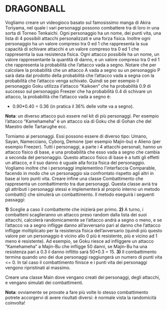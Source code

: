 # DRAGONBALL

Vogliamo creare un videogioco basato sul famosissimo manga di Akira Toriyama, nel quale i vari
personaggi possono combattere tra di loro in una sorta di Torneo Tenkaichi.
Ogni personaggio ha un nome, dei punti vita, una lista di 4 possibili attacchi personalizzati e una
forza fisica. Inoltre ogni personaggio ha un valore compreso tra 0 ed 1 che rappresenta la sua
capacità di schivare attacchi e un valore compreso tra 0 ed 1 che rappresenta la sua resistenza fisica.
Ogni attacco possibile ha un nome, un valore rappresentante la quantità di danno, e un valore
compreso tra 0 ed 1 che rappresenta la probabilità che l’attacco vada a segno. Notare che per
calcolare la probabilità che un attacco A vada a segno su un personaggio P sarà data dal prodotto
della probabilità che l’attacco vada a segna con la probabilità che l’attacco venga schivato. Quindi
se per esempio il personaggio Goku utilizza il’attacco “Kaikoen” che ha probabilità 0.9 di successo
sul personaggio Freezer che ha probabilità 0.4 di schivare un attacco, la probabilità che l’attacco
vada a segno è:

- 0.90*0.40 = 0.36 (in pratica il 36% delle volte va a segno).

__Nota__: un diverso attacco può essere nel kit di più personaggi. Per esempio l’attacco “Kamehameha”
è un attacco sia di Goku che di Gohan che del Maestro delle Tartarughe ecc.

Torniamo ai personaggi. Essi possono essere di diverso tipo: Umano, Sayan, Namecciano, Cyborg,
Demone (per esempio Majin-bu) e Alieno (per esempio Freezer). Tutti i personaggi, a parte i 4
attacchi personali, hanno un attacco fisico di base, e una probabilità che esso vada a segno che
cambia a seconda del personaggio. Questo attacco fisico di base è a tutti gli effetti un attacco, e il
suo danno è uguale alla forza fisica del personaggio.
Vogliamo inoltre che i personaggi implementino l'interfaccia Comparable, facendo in modo che un personaggio
sia confrontato rispetto agli altri in base ai loro punti vita.
Creare infine una classe Combattimento che rappresenta un combattimento tra due personaggi.
Questa classe avrà tra gli attributi i personaggi stessi e implementerà al proprio interno un metodo
combatti() che simulerà un combattimento. Il metodo eseguirà i seguenti passaggi:

__1)__ Sceglie a caso il combattente che inizierà per primo.
__2)__ A turno, i combatteni scaglieranno un attacco preso random dalla lista dei suoi attacchi, calcolerà
randomicamente se l’attacco andrà a segno o meno, e se l’attacco va a segno infligge danno
all’avversario pari al danno che l’attacco infligge moltiplicato per la resistenza fisica dell’avversario
(quindi più questo valore per un personaggio è vicino allo 0 più è resistente, più e vicino ad 1 meno
è resistente). Ad esempio, se Goku riesce ad infliggere un attacco “Kamehameha” a Majin-Bu che
infligge 50 danni, se Majin-Bu ha una resistenza pari a 0.3 il danno inflitto sarà 50*0.3 = 15.
__3)__ Il combattimento termina quando uno dei due personaggi raggiungerà un numero di punti vita <=
0. In tal caso il combattimento finisce e i punti vita dei personaggi vengono ripristinati al massimo.

Creare una classe Main dove vengano creati dei personaggi, degli attacchi, e vengano simulati dei
combattimenti.

__Nota__: ovviamente se provate a fare più volte lo stesso combattimento potrete accorgervi di avere
risultati diversi: è normale vista la randomicità coinvolta!
